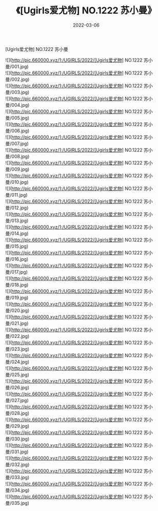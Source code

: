 ﻿---
layout: post
title:  《[Ugirls爱尤物] NO.1222 苏小曼》
date:   2022-03-06
img: http://pic.660000.xyz/1:/UGIRLS/2022/[Ugirls爱尤物] NO.1222 苏小曼/000.jpg
categories: [美女, 清纯, 唯美]
---

[Ugirls爱尤物] NO.1222 苏小曼

 ![](http://pic.660000.xyz/1:/UGIRLS/2022/[Ugirls爱尤物] NO.1222 苏小曼/001.jpg) <br>![](http://pic.660000.xyz/1:/UGIRLS/2022/[Ugirls爱尤物] NO.1222 苏小曼/002.jpg) <br>![](http://pic.660000.xyz/1:/UGIRLS/2022/[Ugirls爱尤物] NO.1222 苏小曼/003.jpg) <br>![](http://pic.660000.xyz/1:/UGIRLS/2022/[Ugirls爱尤物] NO.1222 苏小曼/004.jpg) <br>![](http://pic.660000.xyz/1:/UGIRLS/2022/[Ugirls爱尤物] NO.1222 苏小曼/005.jpg) <br>![](http://pic.660000.xyz/1:/UGIRLS/2022/[Ugirls爱尤物] NO.1222 苏小曼/006.jpg) <br>![](http://pic.660000.xyz/1:/UGIRLS/2022/[Ugirls爱尤物] NO.1222 苏小曼/007.jpg) <br>![](http://pic.660000.xyz/1:/UGIRLS/2022/[Ugirls爱尤物] NO.1222 苏小曼/008.jpg) <br>![](http://pic.660000.xyz/1:/UGIRLS/2022/[Ugirls爱尤物] NO.1222 苏小曼/009.jpg) <br>![](http://pic.660000.xyz/1:/UGIRLS/2022/[Ugirls爱尤物] NO.1222 苏小曼/010.jpg) <br>![](http://pic.660000.xyz/1:/UGIRLS/2022/[Ugirls爱尤物] NO.1222 苏小曼/011.jpg) <br>![](http://pic.660000.xyz/1:/UGIRLS/2022/[Ugirls爱尤物] NO.1222 苏小曼/012.jpg) <br>![](http://pic.660000.xyz/1:/UGIRLS/2022/[Ugirls爱尤物] NO.1222 苏小曼/013.jpg) <br>![](http://pic.660000.xyz/1:/UGIRLS/2022/[Ugirls爱尤物] NO.1222 苏小曼/014.jpg) <br>![](http://pic.660000.xyz/1:/UGIRLS/2022/[Ugirls爱尤物] NO.1222 苏小曼/015.jpg) <br>![](http://pic.660000.xyz/1:/UGIRLS/2022/[Ugirls爱尤物] NO.1222 苏小曼/016.jpg) <br>![](http://pic.660000.xyz/1:/UGIRLS/2022/[Ugirls爱尤物] NO.1222 苏小曼/017.jpg) <br>![](http://pic.660000.xyz/1:/UGIRLS/2022/[Ugirls爱尤物] NO.1222 苏小曼/018.jpg) <br>![](http://pic.660000.xyz/1:/UGIRLS/2022/[Ugirls爱尤物] NO.1222 苏小曼/019.jpg) <br>![](http://pic.660000.xyz/1:/UGIRLS/2022/[Ugirls爱尤物] NO.1222 苏小曼/020.jpg) <br>![](http://pic.660000.xyz/1:/UGIRLS/2022/[Ugirls爱尤物] NO.1222 苏小曼/021.jpg) <br>![](http://pic.660000.xyz/1:/UGIRLS/2022/[Ugirls爱尤物] NO.1222 苏小曼/022.jpg) <br>![](http://pic.660000.xyz/1:/UGIRLS/2022/[Ugirls爱尤物] NO.1222 苏小曼/023.jpg) <br>![](http://pic.660000.xyz/1:/UGIRLS/2022/[Ugirls爱尤物] NO.1222 苏小曼/024.jpg) <br>![](http://pic.660000.xyz/1:/UGIRLS/2022/[Ugirls爱尤物] NO.1222 苏小曼/025.jpg) <br>![](http://pic.660000.xyz/1:/UGIRLS/2022/[Ugirls爱尤物] NO.1222 苏小曼/026.jpg) <br>![](http://pic.660000.xyz/1:/UGIRLS/2022/[Ugirls爱尤物] NO.1222 苏小曼/027.jpg) <br>![](http://pic.660000.xyz/1:/UGIRLS/2022/[Ugirls爱尤物] NO.1222 苏小曼/028.jpg) <br>![](http://pic.660000.xyz/1:/UGIRLS/2022/[Ugirls爱尤物] NO.1222 苏小曼/029.jpg) <br>![](http://pic.660000.xyz/1:/UGIRLS/2022/[Ugirls爱尤物] NO.1222 苏小曼/030.jpg) <br>![](http://pic.660000.xyz/1:/UGIRLS/2022/[Ugirls爱尤物] NO.1222 苏小曼/031.jpg) <br>![](http://pic.660000.xyz/1:/UGIRLS/2022/[Ugirls爱尤物] NO.1222 苏小曼/032.jpg) <br>![](http://pic.660000.xyz/1:/UGIRLS/2022/[Ugirls爱尤物] NO.1222 苏小曼/033.jpg) <br>![](http://pic.660000.xyz/1:/UGIRLS/2022/[Ugirls爱尤物] NO.1222 苏小曼/034.jpg) <br>![](http://pic.660000.xyz/1:/UGIRLS/2022/[Ugirls爱尤物] NO.1222 苏小曼/035.jpg) <br>